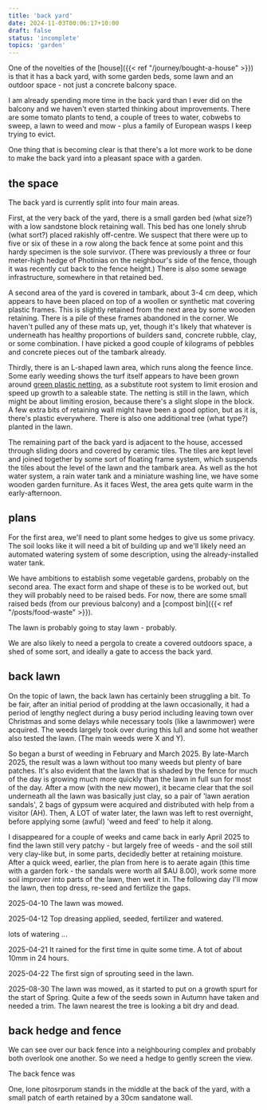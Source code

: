 ```yaml
---
title: 'back yard'
date: 2024-11-03T00:06:17+10:00
draft: false
status: 'incomplete'
topics: 'garden'
---
```


One of the novelties of the [house]({{< ref "/journey/bought-a-house" >}}) is that it has a back yard, with some garden beds, some lawn and an outdoor space - not just a concrete balcony space. 

I am already spending more time in the back yard than I ever did on the balcony and we haven't even started thinking about improvements. There are some tomato plants to tend, a couple of trees to water, cobwebs to sweep, a lawn to weed and mow - plus a family of European wasps I keep trying to evict.

One thing that is becoming clear is that there's a lot more work to be done to make the back yard into a pleasant space with a garden.

<!--more-->

## the space

The back yard is currently split into four main areas.

First, at the very back of the yard, there is a small garden bed (what size?) with a low sandstone block retaining wall. This bed has one lonely shrub (what sort?) placed rakishly off-centre. We suspect that there were up to five or six of these in a row along the back fence at some point and this hardy specimen is the sole survivor. (There was previously a three or four meter-high hedge of Photinias on the neighbour's side of the fence, though it was recently cut back to the fence height.) There is also some sewage infrastructure, somewhere in that retained bed.

A second area of the yard is covered in tambark, about 3-4 cm deep, which appears to have been placed on top of a woollen or synthetic mat covering plastic frames. This is slightly retained from the next area by some wooden retaining. There is a pile of these frames abandoned in the corner. We haven't pulled any of these mats up, yet, though it's likely that whatever is underneath has healthy proportions of builders sand, concrete rubble, clay, or some combination. I have picked a good couple of kilograms of pebbles and concrete pieces out of the tambark already.

Thirdly, there is an L-shaped lawn area, which runs along the feence lince. Some early weeding shows the turf itself appears to have been grown around [green plastic netting](https://thelawnman.co.uk/plastic-netting-in-turf-a-nightmare-for-wildlife-and-gardeners/), as a substitute root system to limit erosion and speed up growth to a saleable state. The netting is still in the lawn, which might be about limiting erosion, because there's a slight slope in the block. A few extra bits of retaining wall might have been a good option, but as it is, there's plastic everywhere. There is also one additional tree (what type?) planted in the lawn.

The remaining part of the back yard is adjacent to the house, accessed through sliding doors and covered by ceramic tiles. The tiles are kept level and joined together by some sort of floating frame system, which suspends the tiles about the level of the lawn and the tambark area. As well as the hot water system, a rain water tank and a miniature washing line, we have some wooden garden furniture. As it faces West, the area gets quite warm in the early-afternoon.

## plans

For the first area, we'll need to plant some hedges to give us some privacy. The soil looks like it will need a bit of building up and we'll likely need an automated watering system of some description, using the already-installed water tank.

We have ambitions to establish some vegetable gardens, probably on the second area. The exact form and shape of these is to be worked out, but they will probably need to be raised beds. For now, there are some small raised beds (from our previous balcony) and a [compost bin]({{< ref "/posts/food-waste" >}}).

The lawn is probably going to stay lawn - probably.

We are also likely to need a pergola to create a covered outdoors space, a shed of some sort, and ideally a gate to access the back yard.

## back lawn

On the topic of lawn, the back lawn has certainly been struggling a bit. To be fair, after an initial period of prodding at the lawn occasionally, it had a period of lengthy neglect during a busy period including leaving town over Christmas and some delays while necessary tools (like a lawnmower) were acquired. The weeds largely took over during this lull and some hot weather also tested the lawn. (The main weeds were X and Y).

So began a burst of weeding in February and March 2025. By late-March 2025, the result was a lawn without too many weeds but plenty of bare patches. It's also evident that the lawn that is shaded by the fence for much of the day is growing much more quickly than the lawn in full sun for most of the day. After a mow (with the new mower), it became clear that the soil underneath all the lawn was basically just clay, so a pair of 'lawn aeration sandals', 2 bags of gypsum were acquired and distributed with help from a visitor (AH). Then, A LOT of water later, the lawn was left to rest overnight, before applying some (awful) 'weed and feed' to help it along.

I disappeared for a couple of weeks and came back in early April 2025 to find the lawn still very patchy - but largely free of weeds - and the soil still very clay-like but, in some parts, decidedly better at retaining moisture. After a quick weed, earlier, the plan from here is to aerate again (this time with a garden fork - the sandals were worth all $AU 8.00), work some more soil improver into parts of the lawn, then wet it in. The following day I'll mow the lawn, then top dress, re-seed and fertilize the gaps.

2025-04-10 The lawn was mowed.

2025-04-12 Top dreasing applied, seeded, fertilizer and watered.

lots of watering ...

2025-04-21 It rained for the first time in quite some time. A tot of about 10mm in 24 hours.

2025-04-22 The first sign of sprouting seed in the lawn.

2025-08-30 The lawn was mowed, as it started to put on a growth spurt for the start of Spring. Quite a few of the seeds sown in Autumn have taken and needed a trim. The lawn nearest the tree is looking a bit dry and dead.

## back hedge and fence

We can see over our back fence into a neighbouring complex and probably both overlook one another. So we need a hedge to gently screen the view.

The back fence was 

One, lone pitosrporum stands in the middle at the back of the yard, with a small patch of earth retained by a 30cm sandatone wall.